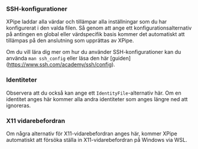 ### SSH-konfigurationer

XPipe laddar alla värdar och tillämpar alla inställningar som du har konfigurerat i den valda filen. Så genom att ange ett konfigurationsalternativ på antingen en global eller värdspecifik basis kommer det automatiskt att tillämpas på den anslutning som upprättas av XPipe.

Om du vill lära dig mer om hur du använder SSH-konfigurationer kan du använda `man ssh_config` eller läsa den här [guiden] (https://www.ssh.com/academy/ssh/config).

### Identiteter

Observera att du också kan ange ett `IdentityFile`-alternativ här. Om en identitet anges här kommer alla andra identiteter som anges längre ned att ignoreras.

### X11 vidarebefordran

Om några alternativ för X11-vidarebefordran anges här, kommer XPipe automatiskt att försöka ställa in X11-vidarebefordran på Windows via WSL.